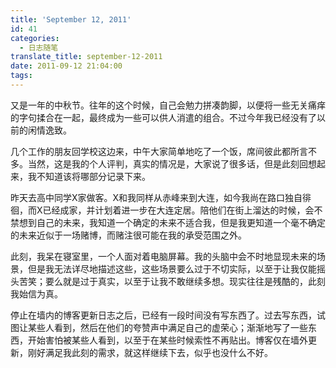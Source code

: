 ```yaml
---
title: 'September 12, 2011'
id: 41
categories:
  - 日志随笔
translate_title: september-12-2011
date: 2011-09-12 21:04:00
tags:
---
```


又是一年的中秋节。往年的这个时候，自己会勉力拼凑韵脚，以便将一些无关痛痒的字句揉合在一起，最终成为一些可以供人消遣的组合。不过今年我已经没有了以前的闲情逸致。

几个工作的朋友回学校这边来，中午大家简单地吃了一个饭，席间彼此都所言不多。当然，这是我的个人评判，真实的情况是，大家说了很多话，但是此刻回想起来，我不知道该将哪部分记录下来。

昨天去高中同学X家做客。X和我同样从赤峰来到大连，如今我尚在路口独自徘徊，而X已经成家，并计划着进一步在大连定居。陪他们在街上溜达的时候，会不禁想到自己的未来，我知道一个确定的未来不适合我，但是我更知道一个毫不确定的未来近似于一场赌博，而赌注很可能在我的承受范围之外。

此刻，我呆在寝室里，一个人面对着电脑屏幕。我的头脑中会不时地显现未来的场景，但是我无法详尽地描述这些，这些场景要么过于不切实际，以至于让我仅能摇头苦笑；要么就是过于真实，以至于让我不敢继续多想。现实往往是残酷的，此刻我始信为真。

停止在墙内的博客更新日志之后，已经有一段时间没有写东西了。过去写东西，试图让某些人看到，然后在他们的夸赞声中满足自己的虚荣心；渐渐地写了一些东西，开始害怕被某些人看到，以至于在某些时候索性不再贴出。博客仅在墙外更新，刚好满足我此刻的需求，就这样继续下去，似乎也没什么不好。
